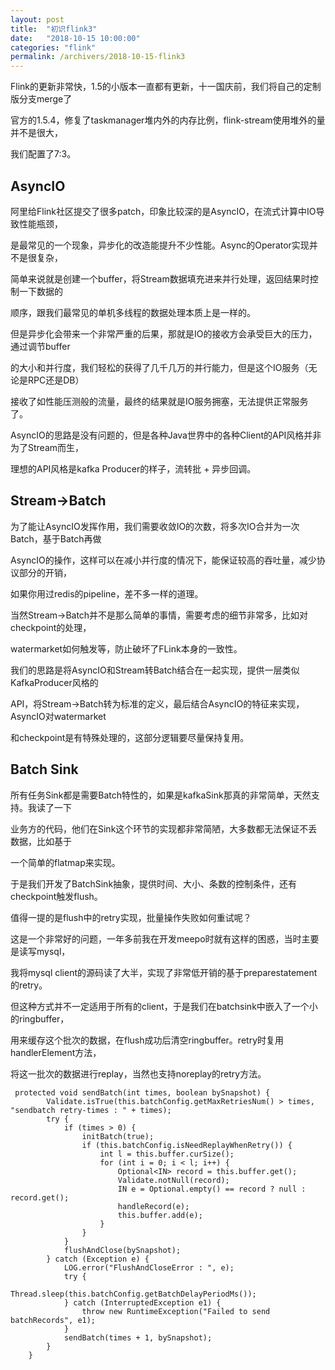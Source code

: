 ```yaml
---
layout: post
title:  "初识flink3"
date:   "2018-10-15 10:00:00"
categories: "flink"
permalink: /archivers/2018-10-15-flink3
---
```


Flink的更新非常快，1.5的小版本一直都有更新，十一国庆前，我们将自己的定制版分支merge了

官方的1.5.4，修复了taskmanager堆内外的内存比例，flink-stream使用堆外的量并不是很大，

我们配置了7:3。

## AsyncIO

阿里给Flink社区提交了很多patch，印象比较深的是AsyncIO，在流式计算中IO导致性能瓶颈，

是最常见的一个现象，异步化的改造能提升不少性能。Async的Operator实现并不是很复杂，

简单来说就是创建一个buffer，将Stream数据填充进来并行处理，返回结果时控制一下数据的

顺序，跟我们最常见的单机多线程的数据处理本质上是一样的。

但是异步化会带来一个非常严重的后果，那就是IO的接收方会承受巨大的压力，通过调节buffer

的大小和并行度，我们轻松的获得了几千几万的并行能力，但是这个IO服务（无论是RPC还是DB）

接收了如性能压测般的流量，最终的结果就是IO服务拥塞，无法提供正常服务了。

AsyncIO的思路是没有问题的，但是各种Java世界中的各种Client的API风格并非为了Stream而生，

理想的API风格是kafka Producer的样子，流转批 + 异步回调。

## Stream->Batch

为了能让AsyncIO发挥作用，我们需要收敛IO的次数，将多次IO合并为一次Batch，基于Batch再做

AsyncIO的操作，这样可以在减小并行度的情况下，能保证较高的吞吐量，减少协议部分的开销，

如果你用过redis的pipeline，差不多一样的道理。

当然Stream->Batch并不是那么简单的事情，需要考虑的细节非常多，比如对checkpoint的处理，

watermarket如何触发等，防止破坏了FLink本身的一致性。

我们的思路是将AsyncIO和Stream转Batch结合在一起实现，提供一层类似KafkaProducer风格的

API，将Stream->Batch转为标准的定义，最后结合AsyncIO的特征来实现，AsyncIO对watermarket

和checkpoint是有特殊处理的，这部分逻辑要尽量保持复用。

## Batch Sink

所有任务Sink都是需要Batch特性的，如果是kafkaSink那真的非常简单，天然支持。我读了一下

业务方的代码，他们在Sink这个环节的实现都非常简陋，大多数都无法保证不丢数据，比如基于

一个简单的flatmap来实现。

于是我们开发了BatchSink抽象，提供时间、大小、条数的控制条件，还有checkpoint触发flush。

值得一提的是flush中的retry实现，批量操作失败如何重试呢？

这是一个非常好的问题，一年多前我在开发meepo时就有这样的困惑，当时主要是读写mysql，

我将mysql client的源码读了大半，实现了非常低开销的基于preparestatement的retry。

但这种方式并不一定适用于所有的client，于是我们在batchsink中嵌入了一个小的ringbuffer，

用来缓存这个批次的数据，在flush成功后清空ringbuffer。retry时复用handlerElement方法，

将这一批次的数据进行replay，当然也支持noreplay的retry方法。

```
 protected void sendBatch(int times, boolean bySnapshot) {
        Validate.isTrue(this.batchConfig.getMaxRetriesNum() > times, "sendbatch retry-times : " + times);
        try {
            if (times > 0) {
                initBatch(true);
                if (this.batchConfig.isNeedReplayWhenRetry()) {
                    int l = this.buffer.curSize();
                    for (int i = 0; i < l; i++) {
                        Optional<IN> record = this.buffer.get();
                        Validate.notNull(record);
                        IN e = Optional.empty() == record ? null : record.get();
                        handleRecord(e);
                        this.buffer.add(e);
                    }
                }
            }
            flushAndClose(bySnapshot);
        } catch (Exception e) {
            LOG.error("FlushAndCloseError : ", e);
            try {
                Thread.sleep(this.batchConfig.getBatchDelayPeriodMs());
            } catch (InterruptedException e1) {
                throw new RuntimeException("Failed to send batchRecords", e1);
            }
            sendBatch(times + 1, bySnapshot);
        }
    }
```
